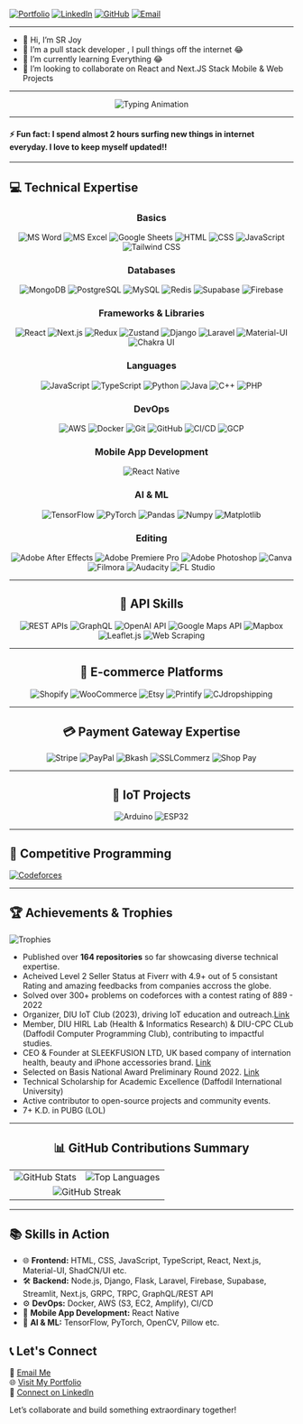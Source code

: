 [![Portfolio](https://img.shields.io/badge/Portfolio-%23fca311.svg?style=for-the-badge&logo=web)](https://srj101.github.io/portfolio-srjoy) 
[![LinkedIn](https://img.shields.io/badge/LinkedIn-%230072b1.svg?style=for-the-badge&logo=linkedin&logoColor=white)](https://linkedin.com/in/sr-joy)
[![GitHub](https://img.shields.io/badge/GitHub-%23181717.svg?style=for-the-badge&logo=github&logoColor=white)](https://github.com/srj101)
[![Email](https://img.shields.io/badge/Email-%23ea4335.svg?style=for-the-badge&logo=gmail&logoColor=white)](mailto:salimreza6835@gmail.com)

---

- 👋  Hi, I’m SR Joy
- 👀  I’m a pull stack developer , I pull things off the internet 😂
- 🌱  I’m currently learning Everything 😂
- 💞️  I’m looking to collaborate on React and Next.JS Stack Mobile & Web Projects

---

<div align="center">

![Typing Animation](https://readme-typing-svg.herokuapp.com?font=Fira+Code&weight=500&size=24&duration=3000&pause=800&color=F56B68&center=true&width=1000&lines=Passionate+Full-Stack+Developer+%F0%9F%94%A5;Experienced+in+Modern+Web+Technologies+%F0%9F%92%BB;Always+Learning+and+Building+%F0%9F%93%8A;Excited+to+Collaborate+on+Impactful+Projects+%F0%9F%92%A1)

</div>

---

#### ⚡ Fun fact: I spend almost 2 hours surfing new things in internet everyday. I love to keep myself updated!!

---

## 💻 Technical Expertise

<div align="center">

### **Basics**
![MS Word](https://img.shields.io/badge/MS_Word-%231d6f42.svg?style=flat-square&logo=microsoft-word&logoColor=white)
![MS Excel](https://img.shields.io/badge/MS_Excel-%23217c20.svg?style=flat-square&logo=microsoft-excel&logoColor=white)
![Google Sheets](https://img.shields.io/badge/Google_Sheets-%234285F4.svg?style=flat-square&logo=google-sheets&logoColor=white)
![HTML](https://img.shields.io/badge/HTML-%23E34F26.svg?style=flat-square&logo=html5&logoColor=white)
![CSS](https://img.shields.io/badge/CSS-%231572B6.svg?style=flat-square&logo=css3&logoColor=white)
![JavaScript](https://img.shields.io/badge/JavaScript-%23F7DF1E.svg?style=flat-square&logo=javascript&logoColor=black)
![Tailwind CSS](https://img.shields.io/badge/Tailwind_CSS-%2338B2AC.svg?style=flat-square&logo=tailwind-css&logoColor=white)

### **Databases**
![MongoDB](https://img.shields.io/badge/MongoDB-%2347A248.svg?style=flat-square&logo=mongodb&logoColor=white)
![PostgreSQL](https://img.shields.io/badge/PostgreSQL-%23336791.svg?style=flat-square&logo=postgresql&logoColor=white)
![MySQL](https://img.shields.io/badge/MySQL-%234479A1.svg?style=flat-square&logo=mysql&logoColor=white)
![Redis](https://img.shields.io/badge/Redis-%23DC382D.svg?style=flat-square&logo=redis&logoColor=white)
![Supabase](https://img.shields.io/badge/Supabase-%2300AC81.svg?style=flat-square&logo=supabase&logoColor=white)
![Firebase](https://img.shields.io/badge/Firebase-%23FFCA28.svg?style=flat-square&logo=firebase&logoColor=black)

### **Frameworks & Libraries**
![React](https://img.shields.io/badge/React-%2361DAFB.svg?style=flat-square&logo=react&logoColor=black)
![Next.js](https://img.shields.io/badge/Next.js-%23000000.svg?style=flat-square&logo=next.js&logoColor=white)
![Redux](https://img.shields.io/badge/Redux-%23764ABC.svg?style=flat-square&logo=redux&logoColor=white)
![Zustand](https://img.shields.io/badge/Zustand-%23f47a20.svg?style=flat-square&logo=zustand&logoColor=white)
![Django](https://img.shields.io/badge/Django-%23092E20.svg?style=flat-square&logo=django&logoColor=white)
![Laravel](https://img.shields.io/badge/Laravel-%23FF2D20.svg?style=flat-square&logo=laravel&logoColor=white)
![Material-UI](https://img.shields.io/badge/Material_UI-%230081CB.svg?style=flat-square&logo=mui&logoColor=white)
![Chakra UI](https://img.shields.io/badge/Chakra_UI-%234ED1C5.svg?style=flat-square&logo=chakraui&logoColor=white)

### **Languages**
![JavaScript](https://img.shields.io/badge/JavaScript-%23F7DF1E.svg?style=flat-square&logo=javascript&logoColor=black)
![TypeScript](https://img.shields.io/badge/TypeScript-%23007ACC.svg?style=flat-square&logo=typescript&logoColor=white)
![Python](https://img.shields.io/badge/Python-%233776AB.svg?style=flat-square&logo=python&logoColor=white)
![Java](https://img.shields.io/badge/Java-%23ED8B00.svg?style=flat-square&logo=java&logoColor=white)
![C++](https://img.shields.io/badge/C++-%2300599C.svg?style=flat-square&logo=c%2B%2B&logoColor=white)
![PHP](https://img.shields.io/badge/PHP-%23777BB4.svg?style=flat-square&logo=php&logoColor=white)

### **DevOps**
![AWS](https://img.shields.io/badge/AWS-%23FF9900.svg?style=flat-square&logo=amazon-aws&logoColor=white)
![Docker](https://img.shields.io/badge/Docker-%232496ED.svg?style=flat-square&logo=docker&logoColor=white)
![Git](https://img.shields.io/badge/Git-%23F05033.svg?style=flat-square&logo=git&logoColor=white)
![GitHub](https://img.shields.io/badge/GitHub-%23181717.svg?style=flat-square&logo=github&logoColor=white)
![CI/CD](https://img.shields.io/badge/CI/CD-%230A0A0A.svg?style=flat-square&logo=githubactions&logoColor=white)
![GCP](https://img.shields.io/badge/GCP-%234285F4.svg?style=flat-square&logo=google-cloud&logoColor=white)

### **Mobile App Development**
![React Native](https://img.shields.io/badge/React_Native-%2361DAFB.svg?style=flat-square&logo=react&logoColor=black)

### **AI & ML**
![TensorFlow](https://img.shields.io/badge/TensorFlow-%23FF6F00.svg?style=flat-square&logo=tensorflow&logoColor=white)
![PyTorch](https://img.shields.io/badge/PyTorch-%23EE4C2C.svg?style=flat-square&logo=pytorch&logoColor=white)
![Pandas](https://img.shields.io/badge/Pandas-%23150458.svg?style=flat-square&logo=pandas&logoColor=white)
![Numpy](https://img.shields.io/badge/Numpy-%23013243.svg?style=flat-square&logo=numpy&logoColor=white)
![Matplotlib](https://img.shields.io/badge/Matplotlib-%2300779B.svg?style=flat-square&logo=python&logoColor=white)

### **Editing**
![Adobe After Effects](https://img.shields.io/badge/After_Effects-%2301ADF1.svg?style=flat-square&logo=adobe-after-effects&logoColor=white)
![Adobe Premiere Pro](https://img.shields.io/badge/Premiere_Pro-%2300A1F1.svg?style=flat-square&logo=adobe-premiere-pro&logoColor=white)
![Adobe Photoshop](https://img.shields.io/badge/Photoshop-%231c1c1c.svg?style=flat-square&logo=adobe-photoshop&logoColor=white)
![Canva](https://img.shields.io/badge/Canva-%2300C4CC.svg?style=flat-square&logo=canva&logoColor=white)
![Filmora](https://img.shields.io/badge/Filmora-%23000000.svg?style=flat-square&logo=filmora&logoColor=white)
![Audacity](https://img.shields.io/badge/Audacity-%23f5792a.svg?style=flat-square&logo=audacity&logoColor=white)
![FL Studio](https://img.shields.io/badge/FL_Studio-%23f47920.svg?style=flat-square&logo=flstudio&logoColor=white)

---

## 🚀 API Skills

![REST APIs](https://img.shields.io/badge/REST_API-%2300D09C.svg?style=flat-square&logo=rest-api&logoColor=white)
![GraphQL](https://img.shields.io/badge/GraphQL-%23e535ab.svg?style=flat-square&logo=graphql&logoColor=white)
![OpenAI API](https://img.shields.io/badge/OpenAI_API-%23FF4500.svg?style=flat-square&logo=openai&logoColor=white)
![Google Maps API](https://img.shields.io/badge/Google_Maps_API-%234285F4.svg?style=flat-square&logo=google-maps&logoColor=white)
![Mapbox](https://img.shields.io/badge/Mapbox-%230072CE.svg?style=flat-square&logo=mapbox&logoColor=white)
![Leaflet.js](https://img.shields.io/badge/Leaflet.js-%2384D361.svg?style=flat-square&logo=leaflet&logoColor=white)
![Web Scraping](https://img.shields.io/badge/Web_Scraping-%23d65d0e.svg?style=flat-square&logo=python&logoColor=white)

---

## 🛒 E-commerce Platforms

![Shopify](https://img.shields.io/badge/Shopify-%238DB543.svg?style=flat-square&logo=shopify&logoColor=white)
![WooCommerce](https://img.shields.io/badge/WooCommerce-%235f4680.svg?style=flat-square&logo=woocommerce&logoColor=white)
![Etsy](https://img.shields.io/badge/Etsy-%23D15600.svg?style=flat-square&logo=etsy&logoColor=white)
![Printify](https://img.shields.io/badge/Printify-%23006666.svg?style=flat-square&logo=printify&logoColor=white)
![CJdropshipping](https://img.shields.io/badge/CJdropshipping-%231A75FF.svg?style=flat-square&logo=cjdropshipping&logoColor=white)

---

## 💳 Payment Gateway Expertise

![Stripe](https://img.shields.io/badge/Stripe-%23646CFF.svg?style=flat-square&logo=stripe&logoColor=white)
![PayPal](https://img.shields.io/badge/PayPal-%2300457C.svg?style=flat-square&logo=paypal&logoColor=white)
![Bkash](https://img.shields.io/badge/Bkash-%23D50032.svg?style=flat-square&logo=bkash&logoColor=white)
![SSLCommerz](https://img.shields.io/badge/SSLCommerz-%230075C6.svg?style=flat-square&logo=sslcommerz&logoColor=white)
![Shop Pay](https://img.shields.io/badge/Shop_Pay-%23008CFF.svg?style=flat-square&logo=shoppay&logoColor=white)

---

## 🔧 IoT Projects

![Arduino](https://img.shields.io/badge/Arduino-%2300979D.svg?style=flat-square&logo=arduino&logoColor=white)
![ESP32](https://img.shields.io/badge/ESP32-%2300A0FF.svg?style=flat-square&logo=esp32&logoColor=white)


</div>

---

## 🌟 Competitive Programming

[![Codeforces](https://img.shields.io/badge/Codeforces-%23f77f00.svg?style=flat-square&logo=codeforces&logoColor=white)](https://codeforces.com/profile/srjoy01)

---


## 🏆 Achievements & Trophies

![Trophies](https://github-profile-trophy.vercel.app/?username=srj101&theme=onedark&margin-w=15&margin-h=15)

- Published over **164 repositories** so far showcasing diverse technical expertise.
- Acheived Level 2 Seller Status at Fiverr with 4.9+ out of 5 consistant Rating and amazing feedbacks from companies accross the globe.
- Solved over 300+ problems on codeforces with a contest rating of 889 - 2022
- Organizer, DIU IoT Club (2023), driving IoT education and outreach.[Link](https://drive.google.com/drive/folders/1-3xhhj-HwATfJujtoHz-2Vc_3lsbL0pK?usp=sharing)
- Member, DIU HIRL Lab (Health & Informatics Research) & DIU-CPC CLub (Daffodil Computer Programming Club), contributing to impactful studies.
- CEO & Founder at SLEEKFUSION LTD, UK based company of internation health, beauty and iPhone accessories brand. [Link](https://find-and-update.company-information.service.gov.uk/company/15689815)
- Selected on Basis National Award Preliminary Round 2022. [Link](https://drive.google.com/file/d/1RzzWtzaHiJBVadj4brh36pnLCJhfbklj/view?usp=sharing)
- Technical Scholarship for Academic Excellence (Daffodil International University)
- Active contributor to open-source projects and community events.
- 7+ K.D. in PUBG (LOL)

---

<div align="center">

## 📊 GitHub Contributions Summary

<table border="0">
  <tr>
    <td>
      <img src="https://github-readme-stats.vercel.app/api?username=srj101&show_icons=true&theme=radical&count_private=true&hide=issues" alt="GitHub Stats"/>
    </td>
    <td>
      <img src="https://github-readme-stats.vercel.app/api/top-langs/?username=srj101&layout=compact&theme=radical&langs_count=8&hide=css" alt="Top Languages"/>
    </td>
  </tr>
  <tr>
    <td colspan="2" align="center">
      <img src="https://github-readme-streak-stats.herokuapp.com/?user=srj101&theme=radical" alt="GitHub Streak"/>
    </td>
  </tr>
</table>

</div>

---

## 📚 Skills in Action

- 🌐 **Frontend:** HTML, CSS, JavaScript, TypeScript, React, Next.js, Material-UI, ShadCN/UI etc.
- 🛠️ **Backend:** Node.js, Django, Flask, Laravel, Firebase, Supabase, Streamlit, Next.js, GRPC, TRPC, GraphQL/REST API
- ⚙️ **DevOps:** Docker, AWS (S3, EC2, Amplify), CI/CD
- 📱 **Mobile App Development:** React Native
- 🧠 **AI & ML:** TensorFlow, PyTorch, OpenCV, Pillow etc.



## 📞 Let's Connect

📧 [Email Me](mailto:salimreza6835@gmail.com)  
🌐 [Visit My Portfolio](https://srj101.github.io/portfolio-srjoy)  
🤝 [Connect on LinkedIn](https://linkedin.com/in/sr-joy)  

Let’s collaborate and build something extraordinary together!

<!---
srj101/srj101 is a ✨ special ✨ repository because its `README.md` (this file) appears on your GitHub profile.
You can click the Preview link to take a look at your changes.
--->
